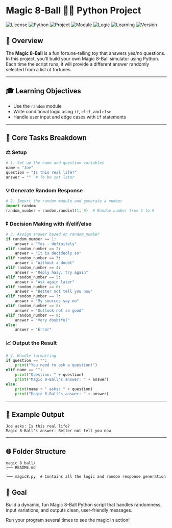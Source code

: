 # Magic 8-Ball 🧙‍♂️ Python Project
![License](https://img.shields.io/badge/license-MIT-blue)
![Python](https://img.shields.io/badge/made%20with-Python-3776AB)
![Project](https://img.shields.io/badge/type-Fun%20Mini%20App-purple)
![Module](https://img.shields.io/badge/Library-random-lightgrey)
![Logic](https://img.shields.io/badge/Features-Conditionals%20%26%20Input-blueviolet)
![Learning](https://img.shields.io/badge/Level-Beginner-brightgreen)
![Version](https://img.shields.io/badge/version-1.0-green)

## 🌟 Overview
The **Magic 8-Ball** is a fun fortune-telling toy that answers yes/no questions. In this project, you'll build your own Magic 8-Ball simulator using Python. Each time the script runs, it will provide a different answer randomly selected from a list of fortunes.

---

## 🎓 Learning Objectives
- Use the `random` module
- Write conditional logic using `if`, `elif`, and `else`
- Handle user input and edge cases with `if` statements

---

## 🔢 Core Tasks Breakdown

### ⚖️ Setup
```python
# 1. Set up the name and question variables
name = "Joe"
question = "Is this real life?"
answer = ""  # To be set later
```

### 💡 Generate Random Response
```python
# 2. Import the random module and generate a number
import random
random_number = random.randint(1, 9)  # Random number from 1 to 9
```

### ⏬ Decision Making with if/elif/else
```python
# 3. Assign answer based on random_number
if random_number == 1:
    answer = "Yes - definitely"
elif random_number == 2:
    answer = "It is decidedly so"
elif random_number == 3:
    answer = "Without a doubt"
elif random_number == 4:
    answer = "Reply hazy, try again"
elif random_number == 5:
    answer = "Ask again later"
elif random_number == 6:
    answer = "Better not tell you now"
elif random_number == 7:
    answer = "My sources say no"
elif random_number == 8:
    answer = "Outlook not so good"
elif random_number == 9:
    answer = "Very doubtful"
else:
    answer = "Error"
```

### 📈 Output the Result
```python
# 4. Handle formatting
if question == "":
    print("You need to ask a question!")
elif name == "":
    print("Question: " + question)
    print("Magic 8-Ball's answer: " + answer)
else:
    print(name + " asks: " + question)
    print("Magic 8-Ball's answer: " + answer)
```

---

## 🪩 Example Output
```
Joe asks: Is this real life?
Magic 8-Ball's answer: Better not tell you now
```

---

## 🌐 Folder Structure
```plaintext
magic_8_ball/
├── README.md

└── magic8.py  # Contains all the logic and random response generation
```



## 🎯 Goal
Build a dynamic, fun Magic 8-Ball Python script that handles randomness, input variations, and outputs clean, user-friendly messages.

Run your program several times to see the magic in action!

